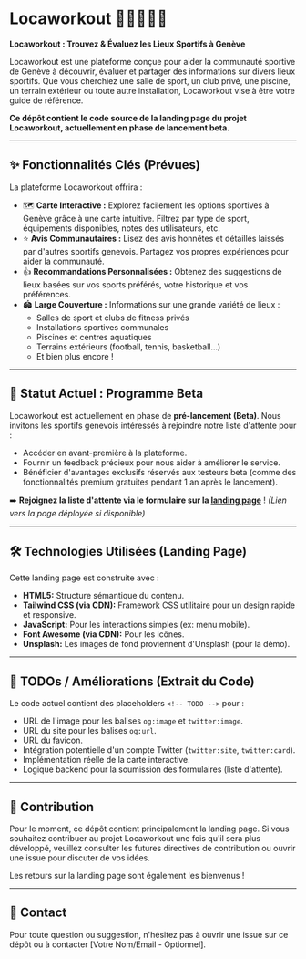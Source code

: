 # Locaworkout 📍🏋️‍♀️🏊‍♂️

**Locaworkout : Trouvez & Évaluez les Lieux Sportifs à Genève**

Locaworkout est une plateforme conçue pour aider la communauté sportive de Genève à découvrir, évaluer et partager des informations sur divers lieux sportifs. Que vous cherchiez une salle de sport, un club privé, une piscine, un terrain extérieur ou toute autre installation, Locaworkout vise à être votre guide de référence.

**Ce dépôt contient le code source de la landing page du projet Locaworkout, actuellement en phase de lancement beta.**

---

## ✨ Fonctionnalités Clés (Prévues)

La plateforme Locaworkout offrira :

- 🗺️ **Carte Interactive :** Explorez facilement les options sportives à Genève grâce à une carte intuitive. Filtrez par type de sport, équipements disponibles, notes des utilisateurs, etc.
- ⭐ **Avis Communautaires :** Lisez des avis honnêtes et détaillés laissés par d'autres sportifs genevois. Partagez vos propres expériences pour aider la communauté.
- 👍 **Recommandations Personnalisées :** Obtenez des suggestions de lieux basées sur vos sports préférés, votre historique et vos préférences.
- 🏟️ **Large Couverture :** Informations sur une grande variété de lieux :
  - Salles de sport et clubs de fitness privés
  - Installations sportives communales
  - Piscines et centres aquatiques
  - Terrains extérieurs (football, tennis, basketball...)
  - Et bien plus encore !

---

## 🚀 Statut Actuel : Programme Beta

Locaworkout est actuellement en phase de **pré-lancement (Beta)**. Nous invitons les sportifs genevois intéressés à rejoindre notre liste d'attente pour :

- Accéder en avant-première à la plateforme.
- Fournir un feedback précieux pour nous aider à améliorer le service.
- Bénéficier d'avantages exclusifs réservés aux testeurs beta (comme des fonctionnalités premium gratuites pendant 1 an après le lancement).

➡️ **Rejoignez la liste d'attente via le formulaire sur la [landing page](#)** ! _(Lien vers la page déployée si disponible)_

---

## 🛠️ Technologies Utilisées (Landing Page)

Cette landing page est construite avec :

- **HTML5:** Structure sémantique du contenu.
- **Tailwind CSS (via CDN):** Framework CSS utilitaire pour un design rapide et responsive.
- **JavaScript:** Pour les interactions simples (ex: menu mobile).
- **Font Awesome (via CDN):** Pour les icônes.
- **Unsplash:** Les images de fond proviennent d'Unsplash (pour la démo).

---

## 📝 TODOs / Améliorations (Extrait du Code)

Le code actuel contient des placeholders `<!-- TODO -->` pour :

- URL de l'image pour les balises `og:image` et `twitter:image`.
- URL du site pour les balises `og:url`.
- URL du favicon.
- Intégration potentielle d'un compte Twitter (`twitter:site`, `twitter:card`).
- Implémentation réelle de la carte interactive.
- Logique backend pour la soumission des formulaires (liste d'attente).

---

## 🤝 Contribution

Pour le moment, ce dépôt contient principalement la landing page. Si vous souhaitez contribuer au projet Locaworkout une fois qu'il sera plus développé, veuillez consulter les futures directives de contribution ou ouvrir une issue pour discuter de vos idées.

Les retours sur la landing page sont également les bienvenus !

---

## 📧 Contact

Pour toute question ou suggestion, n'hésitez pas à ouvrir une issue sur ce dépôt ou à contacter [Votre Nom/Email - Optionnel].
